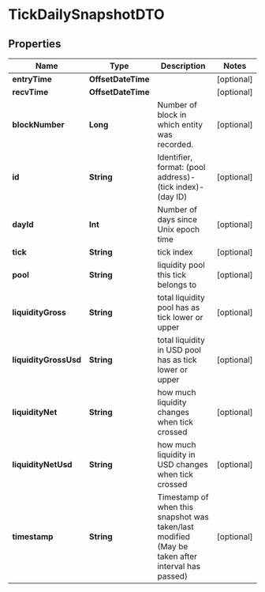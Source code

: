 

# TickDailySnapshotDTO



## Properties

Name | Type | Description | Notes
------------ | ------------- | ------------- | -------------
**entryTime** | **OffsetDateTime** |  |  [optional]
**recvTime** | **OffsetDateTime** |  |  [optional]
**blockNumber** | **Long** | Number of block in which entity was recorded. |  [optional]
**id** | **String** | Identifier, format: (pool address)-(tick index)-(day ID) |  [optional]
**dayId** | **Int** | Number of days since Unix epoch time |  [optional]
**tick** | **String** | tick index |  [optional]
**pool** | **String** | liquidity pool this tick belongs to |  [optional]
**liquidityGross** | **String** | total liquidity pool has as tick lower or upper |  [optional]
**liquidityGrossUsd** | **String** | total liquidity in USD pool has as tick lower or upper |  [optional]
**liquidityNet** | **String** | how much liquidity changes when tick crossed |  [optional]
**liquidityNetUsd** | **String** | how much liquidity in USD changes when tick crossed |  [optional]
**timestamp** | **String** | Timestamp of when this snapshot was taken/last modified (May be taken after interval has passed) |  [optional]




